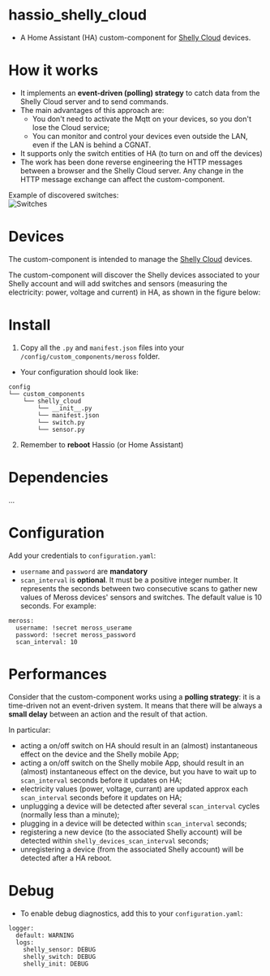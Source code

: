 # hassio_shelly_cloud
- A Home Assistant (HA) custom-component for [Shelly Cloud](https://shelly.cloud/) devices.
   
How it works
============
- It implements an **event-driven (polling) strategy** to catch data from the Shelly Cloud server and to send commands.
- The main advantages of this approach are:
    - You don't need to activate the Mqtt on your devices, so you don't lose the Cloud service;
    - You can monitor and control your devices even outside the LAN, even if the LAN is behind a CGNAT. 
- It supports only the switch entities of HA (to turn on and off the devices)
- The work has been done reverse engineering the HTTP messages between a browser and the Shelly Cloud server. 
Any change in the HTTP message exchange can affect the custom-component.

Example of discovered switches:<br/>
<img src="res/shelly_cloud_swithces.png" alt="Switches" />

Devices
============

The custom-component is intended to manage the [Shelly Cloud](https://shelly.cloud/) devices. 

The custom-component will discover the Shelly devices associated to your Shelly account and will add switches and 
sensors (measuring the electricity: power, voltage and current) in HA, as shown in the figure below:


  

Install
============

1. Copy all the `.py` and `manifest.json` files into your `/config/custom_components/meross` folder.
- Your configuration should look like:
```
config
└── custom_components
    └── shelly_cloud
        └── __init__.py
        └── manifest.json
        └── switch.py
        └── sensor.py
```

2. Remember to **reboot** Hassio (or Home Assistant)

Dependencies
============
...


Configuration
============

Add your credentials to `configuration.yaml`:
- `username` and `password` are **mandatory**
- `scan_interval` is **optional**. It must be a positive integer number. It represents the seconds between two consecutive scans to gather new values of Meross devices' sensors and switches. The default value is 10 seconds. 
For example:
```
meross:
  username: !secret meross_userame
  password: !secret meross_password
  scan_interval: 10
```

Performances
============
Consider that the custom-component works using a **polling strategy**: it is a time-driven not an event-driven system. 
It means that there will be always a **small delay** between an action and the result of that action.

In particular:
- acting a on/off switch on HA should result in an (almost) instantaneous effect on the device and the Shelly mobile App;
- acting a on/off switch on the Shelly mobile App, should result in an (almost) instantaneous effect on the device, but you have to wait up to `scan_interval` seconds before it updates on HA;
- electricity values (power, voltage, currant) are updated approx each `scan_interval` seconds before it updates on HA;
- unplugging a device will be detected after several `scan_interval` cycles (normally less than a minute);
- plugging in a device will be detected within `scan_interval` seconds;
- registering a new device (to the associated Shelly account) will be detected within `shelly_devices_scan_interval` seconds;
- unregistering a device (from the associated Shelly account) will be detected after a HA reboot.

Debug
============

- To enable debug diagnostics, add this to your `configuration.yaml`:
```
logger:
  default: WARNING
  logs:
    shelly_sensor: DEBUG
    shelly_switch: DEBUG
    shelly_init: DEBUG
```